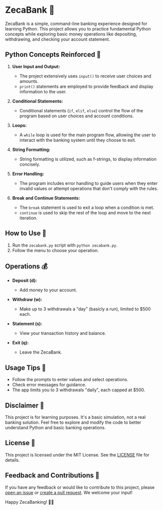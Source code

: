 # ZecaBank 🏦

ZecaBank is a simple, command-line banking experience designed for learning Python. This project allows you to practice fundamental Python concepts while exploring basic money operations like depositing, withdrawing, and checking your account statement.

## Python Concepts Reinforced 🚀

1. **User Input and Output:**

   - The project extensively uses `input()` to receive user choices and amounts.
   - `print()` statements are employed to provide feedback and display information to the user.

2. **Conditional Statements:**

   - Conditional statements (`if`, `elif`, `else`) control the flow of the program based on user choices and account conditions.

3. **Loops:**

   - A `while` loop is used for the main program flow, allowing the user to interact with the banking system until they choose to exit.

4. **String Formatting:**

   - String formatting is utilized, such as f-strings, to display information concisely.

5. **Error Handling:**

   - The program includes error handling to guide users when they enter invalid values or attempt operations that don't comply with the rules.

6. **Break and Continue Statements:**
   - The `break` statement is used to exit a loop when a condition is met.
   - `continue` is used to skip the rest of the loop and move to the next iteration.

## How to Use 🌟

1. Run the `zecabank.py` script with `python zecabank.py`.
2. Follow the menu to choose your operation.

## Operations 💰

- **Deposit (d):**

  - Add money to your account.

- **Withdraw (w):**

  - Make up to 3 withdrawals a "day" (basicly a run), limited to $500 each.

- **Statement (s):**

  - View your transaction history and balance.

- **Exit (q):**
  - Leave the ZecaBank.

## Usage Tips 🚨

- Follow the prompts to enter values and select operations.
- Check error messages for guidance.
- The app limits you to 3 withdrawals "daily", each capped at $500.

## Disclaimer 🛑

This project is for learning purposes. It's a basic simulation, not a real banking solution. Feel free to explore and modify the code to better understand Python and basic banking operations.

## License 📝

This project is licensed under the MIT License. See the [LICENSE](LICENSE) file for details.

## Feedback and Contributions 🤝

If you have any feedback or would like to contribute to this project, please [open an issue](https://github.com/zec4o/zecabank-py/issues) or [create a pull request](https://github.com/zec4o/zecabank-py/pulls). We welcome your input!

Happy ZecaBanking! 🎉🏦
